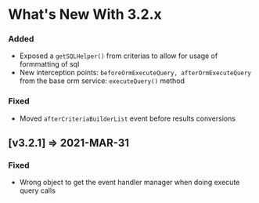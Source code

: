 # What's New With 3.2.x

### Added

* Exposed a `getSQLHelper()` from criterias to allow for usage of formmatting of sql
* New interception points: `beforeOrmExecuteQuery, afterOrmExecuteQuery` from the base orm service: `executeQuery()` method

### Fixed

* Moved `afterCriteriaBuilderList` event before results conversions



## \[v3.2.1\] =&gt; 2021-MAR-31

### Fixed

* Wrong object to get the event handler manager when doing execute query calls

